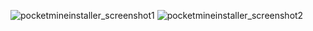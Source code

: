 ![pocketmineinstaller_screenshot1](https://github.com/user-attachments/assets/635575fc-8c68-4b3a-851a-64ec853d3be4)
![pocketmineinstaller_screenshot2](https://github.com/user-attachments/assets/0530e5ed-c280-47fc-8574-f0f9333cfae8)

